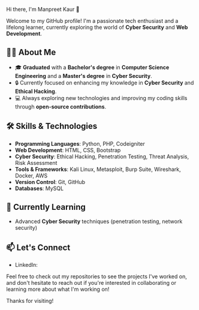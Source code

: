 Hi there, I'm Manpreet Kaur 👋

Welcome to my GitHub profile! I'm a passionate tech enthusiast and a lifelong learner, currently exploring the world of **Cyber Security** and **Web Development**.

## 👩‍💻 About Me

- 🎓 **Graduated** with a **Bachelor's degree** in **Computer Science Engineering** and a **Master's degree** in **Cyber Security**.
- 🔒 Currently focused on enhancing my knowledge in **Cyber Security** and **Ethical Hacking**.
- 💻 Always exploring new technologies and improving my coding skills through **open-source contributions**.
  

## 🛠️ Skills & Technologies
- **Programming Languages**: Python, PHP, Codeigniter
- **Web Development**: HTML, CSS, Bootstrap
- **Cyber Security**: Ethical Hacking, Penetration Testing, Threat Analysis, Risk Assessment
- **Tools & Frameworks**: Kali Linux, Metasploit, Burp Suite, Wireshark, Docker, AWS
- **Version Control**: Git, GitHub
- **Databases**: MySQL

## 🌱 Currently Learning

- Advanced **Cyber Security** techniques (penetration testing, network security)

## 📫 Let's Connect

- LinkedIn:

Feel free to check out my repositories to see the projects I've worked on, and don't hesitate to reach out if you're interested in collaborating or learning more about what I'm working on!

Thanks for visiting!  
